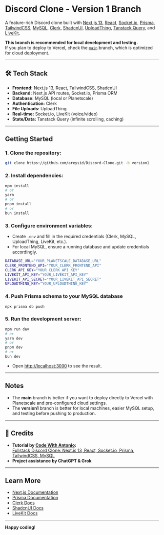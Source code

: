 # Discord Clone - Version 1 Branch

A feature-rich Discord clone built with [Next.js 13](https://nextjs.org/), [React](https://react.dev/), [Socket.io](https://socket.io/), [Prisma](https://www.prisma.io/), [TailwindCSS](https://tailwindcss.com/), [MySQL](https://www.mysql.com/), [Clerk](https://clerk.com/), [ShadcnUI](https://ui.shadcn.com/), [UploadThing](https://uploadthing.com/), [Tanstack Query](https://tanstack.com/query/latest), and [LiveKit](https://livekit.io/).

**This branch is recommended for local development and testing.**  
If you plan to deploy to Vercel, check the [`main`](https://github.com/areysid/Discord-Clone/tree/main) branch, which is optimized for cloud deployment.

---

## 🛠️ Tech Stack

- **Frontend:** Next.js 13, React, TailwindCSS, ShadcnUI
- **Backend:** Next.js API routes, Socket.io, Prisma ORM
- **Database:** MySQL (local or Planetscale)
- **Authentication:** Clerk
- **File Uploads:** UploadThing
- **Real-time:** Socket.io, LiveKit (voice/video)
- **State/Data:** Tanstack Query (infinite scrolling, caching)

---

## Getting Started

### 1. Clone the repository:

```bash
git clone https://github.com/areysid/Discord-Clone.git -b version1
```

### 2. Install dependencies:

```bash
npm install
# or
yarn
# or
pnpm install
# or
bun install
```

### 3. Configure environment variables:

- Create `.env` and fill in the required credentials (Clerk, MySQL, UploadThing, LiveKit, etc.).
- For local MySQL, ensure a running database and update credentials accordingly.

```bash
DATABASE_URL="YOUR_PLANETSCALE_DATABASE_URL"
CLERK_FRONTEND_API="YOUR_CLERK_FRONTEND_API"
CLERK_API_KEY="YOUR_CLERK_API_KEY"
LIVEKIT_API_KEY="YOUR_LIVEKIT_API_KEY"
LIVEKIT_API_SECRET="YOUR_LIVEKIT_API_SECRET"
UPLOADTHING_KEY="YOUR_UPLOADTHING_KEY"
```

### 4. Push Prisma schema to your MySQL database

```bash
npx prisma db push
```

### 5. Run the development server:

```bash
npm run dev
# or
yarn dev
# or
pnpm dev
# or
bun dev
```

- Open [http://localhost:3000](http://localhost:3000) to see the result.

---

## Notes

- The **main** branch is better if you want to deploy directly to Vercel with Planetscale and pre-configured cloud settings.
- The **version1** branch is better for local machines, easier MySQL setup, and testing before pushing to production.

---

## 🤝 Credits

- **Tutorial by [Code With Antonio](https://www.youtube.com/@codewithantonio):**  
  [Fullstack Discord Clone: Next.js 13, React, Socket.io, Prisma, TailwindCSS, MySQL]([https://www.youtube.com/watch?v=nu5mdN2JIwM](https://youtu.be/ZbX4Ok9YX94?si=w5ev8eUcXv1sB7ET))
- **Project assistance by ChatGPT & Grok**

---

## Learn More

- [Next.js Documentation](https://nextjs.org/docs)
- [Prisma Documentation](https://www.prisma.io/docs/)
- [Clerk Docs](https://clerk.com/docs)
- [ShadcnUI Docs](https://ui.shadcn.com/docs)
- [LiveKit Docs](https://docs.livekit.io/)

---

**Happy coding!**
